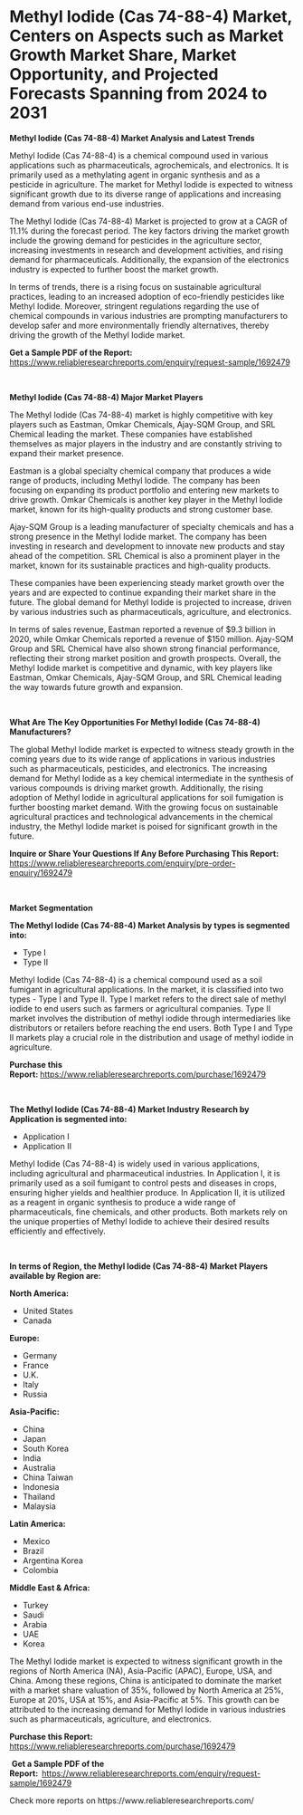 <p><h1>Methyl Iodide (Cas 74-88-4) Market, Centers on Aspects such as Market Growth Market Share, Market Opportunity, and Projected Forecasts Spanning from 2024 to 2031</h1></p><p><strong>Methyl Iodide (Cas 74-88-4) Market Analysis and Latest Trends</strong></p>
<p><p>Methyl Iodide (Cas 74-88-4) is a chemical compound used in various applications such as pharmaceuticals, agrochemicals, and electronics. It is primarily used as a methylating agent in organic synthesis and as a pesticide in agriculture. The market for Methyl Iodide is expected to witness significant growth due to its diverse range of applications and increasing demand from various end-use industries.</p><p>The Methyl Iodide (Cas 74-88-4) Market is projected to grow at a CAGR of 11.1% during the forecast period. The key factors driving the market growth include the growing demand for pesticides in the agriculture sector, increasing investments in research and development activities, and rising demand for pharmaceuticals. Additionally, the expansion of the electronics industry is expected to further boost the market growth.</p><p>In terms of trends, there is a rising focus on sustainable agricultural practices, leading to an increased adoption of eco-friendly pesticides like Methyl Iodide. Moreover, stringent regulations regarding the use of chemical compounds in various industries are prompting manufacturers to develop safer and more environmentally friendly alternatives, thereby driving the growth of the Methyl Iodide market.</p></p>
<p><strong>Get a Sample PDF of the Report:&nbsp;</strong> <a href="https://www.reliableresearchreports.com/enquiry/request-sample/1692479">https://www.reliableresearchreports.com/enquiry/request-sample/1692479</a></p>
<p>&nbsp;</p>
<p><strong>Methyl Iodide (Cas 74-88-4) Major Market Players</strong></p>
<p><p>The Methyl Iodide (Cas 74-88-4) market is highly competitive with key players such as Eastman, Omkar Chemicals, Ajay-SQM Group, and SRL Chemical leading the market. These companies have established themselves as major players in the industry and are constantly striving to expand their market presence.</p><p>Eastman is a global specialty chemical company that produces a wide range of products, including Methyl Iodide. The company has been focusing on expanding its product portfolio and entering new markets to drive growth. Omkar Chemicals is another key player in the Methyl Iodide market, known for its high-quality products and strong customer base.</p><p>Ajay-SQM Group is a leading manufacturer of specialty chemicals and has a strong presence in the Methyl Iodide market. The company has been investing in research and development to innovate new products and stay ahead of the competition. SRL Chemical is also a prominent player in the market, known for its sustainable practices and high-quality products.</p><p>These companies have been experiencing steady market growth over the years and are expected to continue expanding their market share in the future. The global demand for Methyl Iodide is projected to increase, driven by various industries such as pharmaceuticals, agriculture, and electronics.</p><p>In terms of sales revenue, Eastman reported a revenue of $9.3 billion in 2020, while Omkar Chemicals reported a revenue of $150 million. Ajay-SQM Group and SRL Chemical have also shown strong financial performance, reflecting their strong market position and growth prospects. Overall, the Methyl Iodide market is competitive and dynamic, with key players like Eastman, Omkar Chemicals, Ajay-SQM Group, and SRL Chemical leading the way towards future growth and expansion.</p></p>
<p>&nbsp;</p>
<p><strong>What Are The Key Opportunities For Methyl Iodide (Cas 74-88-4) Manufacturers?</strong></p>
<p><p>The global Methyl Iodide market is expected to witness steady growth in the coming years due to its wide range of applications in various industries such as pharmaceuticals, pesticides, and electronics. The increasing demand for Methyl Iodide as a key chemical intermediate in the synthesis of various compounds is driving market growth. Additionally, the rising adoption of Methyl Iodide in agricultural applications for soil fumigation is further boosting market demand. With the growing focus on sustainable agricultural practices and technological advancements in the chemical industry, the Methyl Iodide market is poised for significant growth in the future.</p></p>
<p><strong>Inquire or Share Your Questions If Any Before Purchasing This Report:</strong> <a href="https://www.reliableresearchreports.com/enquiry/pre-order-enquiry/1692479">https://www.reliableresearchreports.com/enquiry/pre-order-enquiry/1692479</a></p>
<p>&nbsp;</p>
<p><strong>Market Segmentation</strong></p>
<p><strong>The Methyl Iodide (Cas 74-88-4) Market Analysis by types is segmented into:</strong></p>
<p><ul><li>Type I</li><li>Type II</li></ul></p>
<p><p>Methyl Iodide (Cas 74-88-4) is a chemical compound used as a soil fumigant in agricultural applications. In the market, it is classified into two types - Type I and Type II. Type I market refers to the direct sale of methyl iodide to end users such as farmers or agricultural companies. Type II market involves the distribution of methyl iodide through intermediaries like distributors or retailers before reaching the end users. Both Type I and Type II markets play a crucial role in the distribution and usage of methyl iodide in agriculture.</p></p>
<p><strong>Purchase this Report:&nbsp;</strong><a href="https://www.reliableresearchreports.com/purchase/1692479">https://www.reliableresearchreports.com/purchase/1692479</a></p>
<p>&nbsp;</p>
<p><strong>The Methyl Iodide (Cas 74-88-4) Market Industry Research by Application is segmented into:</strong></p>
<p><ul><li>Application I</li><li>Application II</li></ul></p>
<p><p>Methyl Iodide (Cas 74-88-4) is widely used in various applications, including agricultural and pharmaceutical industries. In Application I, it is primarily used as a soil fumigant to control pests and diseases in crops, ensuring higher yields and healthier produce. In Application II, it is utilized as a reagent in organic synthesis to produce a wide range of pharmaceuticals, fine chemicals, and other products. Both markets rely on the unique properties of Methyl Iodide to achieve their desired results efficiently and effectively.</p></p>
<p>&nbsp;</p>
<p><strong>In terms of Region, the Methyl Iodide (Cas 74-88-4) Market Players available by Region are:</strong></p>
<p>
    <p> <strong> North America: </strong>
        <ul>
            <li>United States</li>
            <li>Canada</li>
        </ul>
        </p> 
    <p> <strong> Europe: </strong>
        <ul>
            <li>Germany</li>
            <li>France</li>
            <li>U.K.</li>
            <li>Italy</li>
            <li>Russia</li>
        </ul>
        </p> 
    <p> <strong> Asia-Pacific: </strong>
        <ul>
            <li>China</li>
            <li>Japan</li>
            <li>South Korea</li>
            <li>India</li>
            <li>Australia</li>
            <li>China Taiwan</li>
            <li>Indonesia</li>
            <li>Thailand</li>
            <li>Malaysia</li>
        </ul>
        </p> 
    <p> <strong> Latin America: </strong>
        <ul>
            <li>Mexico</li>
            <li>Brazil</li>
            <li>Argentina Korea</li>
            <li>Colombia</li>
        </ul>
        </p> 
    <p> <strong> Middle East & Africa: </strong>
        <ul>
            <li>Turkey</li>
            <li>Saudi</li>
            <li>Arabia</li>
            <li>UAE</li>
            <li>Korea</li>
        </ul>
    </p>
    </p>
<p><p>The Methyl Iodide market is expected to witness significant growth in the regions of North America (NA), Asia-Pacific (APAC), Europe, USA, and China. Among these regions, China is anticipated to dominate the market with a market share valuation of 35%, followed by North America at 25%, Europe at 20%, USA at 15%, and Asia-Pacific at 5%. This growth can be attributed to the increasing demand for Methyl Iodide in various industries such as pharmaceuticals, agriculture, and electronics.</p></p>
<p><strong>Purchase this Report: </strong><a href="https://www.reliableresearchreports.com/purchase/1692479">https://www.reliableresearchreports.com/purchase/1692479</a></p>
<p>&nbsp;<strong>Get a Sample PDF of the Report:&nbsp;&nbsp;</strong><a href="https://www.reliableresearchreports.com/enquiry/request-sample/1692479">https://www.reliableresearchreports.com/enquiry/request-sample/1692479</a></p>
<p><strong></strong></p>
<p>Check more reports on https://www.reliableresearchreports.com/</p>